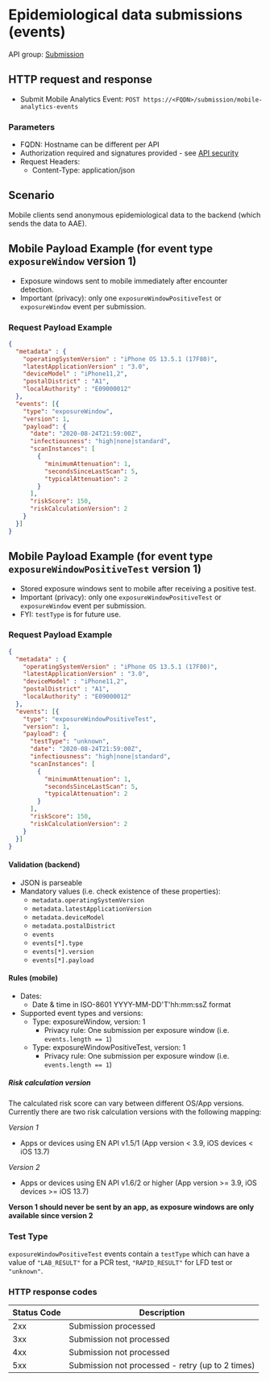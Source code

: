 # Epidemiological data submissions (events)

API group: [Submission](../guidebook.md#system-apis-and-interfaces)

## HTTP request and response

- Submit Mobile Analytics Event: ```POST https://<FQDN>/submission/mobile-analytics-events```

### Parameters

- FQDN: Hostname can be different per API
- Authorization required and signatures provided - see [API security](./security.md)
- Request Headers:
  - Content-Type: application/json

## Scenario

Mobile clients send anonymous epidemiological data to the backend (which sends the data to AAE).

## Mobile Payload Example (for event type ```exposureWindow``` version 1)

- Exposure windows sent to mobile immediately after encounter detection.
- Important (privacy): only one ```exposureWindowPositiveTest``` or ```exposureWindow``` event per submission.

### Request Payload Example

```json
{
  "metadata" : {
    "operatingSystemVersion" : "iPhone OS 13.5.1 (17F80)",
    "latestApplicationVersion" : "3.0",
    "deviceModel" : "iPhone11,2",
    "postalDistrict" : "A1",
    "localAuthority" : "E09000012"
  },
  "events": [{
    "type": "exposureWindow",
    "version": 1,
    "payload": {
      "date": "2020-08-24T21:59:00Z",
      "infectiousness": "high|none|standard",
      "scanInstances": [
        {
          "minimumAttenuation": 1,
          "secondsSinceLastScan": 5,
          "typicalAttenuation": 2
        }
      ],
      "riskScore": 150,
      "riskCalculationVersion": 2
    }
  }]
}
```

## Mobile Payload Example (for event type ```exposureWindowPositiveTest``` version 1)

- Stored exposure windows sent to mobile after receiving a positive test.
- Important (privacy): only one ```exposureWindowPositiveTest``` or ```exposureWindow``` event per submission.
- FYI: ```testType``` is for future use.

### Request Payload Example

```json
{
  "metadata" : {
    "operatingSystemVersion" : "iPhone OS 13.5.1 (17F80)",
    "latestApplicationVersion" : "3.0",
    "deviceModel" : "iPhone11,2",
    "postalDistrict" : "A1",
    "localAuthority" : "E09000012"
  },
  "events": [{
    "type": "exposureWindowPositiveTest",
    "version": 1,
    "payload": {
      "testType": "unknown",
      "date": "2020-08-24T21:59:00Z",
      "infectiousness": "high|none|standard",
      "scanInstances": [
        {
          "minimumAttenuation": 1,
          "secondsSinceLastScan": 5,
          "typicalAttenuation": 2
        }
      ],
      "riskScore": 150,
      "riskCalculationVersion": 2
    }
  }]
}
```

#### Validation (backend)

* JSON is parseable
* Mandatory values (i.e. check existence of these properties):
  * `metadata.operatingSystemVersion`
  * `metadata.latestApplicationVersion`
  * `metadata.deviceModel`
  * `metadata.postalDistrict`
  * `events`      
  * `events[*].type`
  * `events[*].version`
  * `events[*].payload`  
  
#### Rules (mobile)  
  
* Dates:
  * Date & time in ISO-8601 YYYY-MM-DD'T'hh:mm:ssZ format
* Supported event types and versions:
  * Type: exposureWindow, version: 1
    * Privacy rule: One submission per exposure window (i.e. ```events.length == 1```)
  * Type: exposureWindowPositiveTest, version: 1
    * Privacy rule: One submission per exposure window (i.e. ```events.length == 1```)

##### Risk calculation version
The calculated risk score can vary between different OS/App versions.
Currently there are two risk calculation versions with the following mapping:

*Version 1*
- Apps or devices using EN API v1.5/1 (App version < 3.9, iOS devices < iOS 13.7)

*Version 2*
- Apps or devices using EN API v1.6/2 or higher (App version >= 3.9, iOS devices >= iOS 13.7)

**Verson 1 should never be sent by an app, as exposure windows are only available since version 2** 

### Test Type

```exposureWindowPositiveTest``` events contain a ```testType``` which can have a value of ```"LAB_RESULT"``` for a PCR test, ```"RAPID_RESULT"``` for LFD test or ```"unknown"```.

### HTTP response codes

| Status Code | Description |
| --- | --- |
| 2xx | Submission processed |
| 3xx | Submission not processed |
| 4xx | Submission not processed |
| 5xx | Submission not processed - retry (up to 2 times) |

